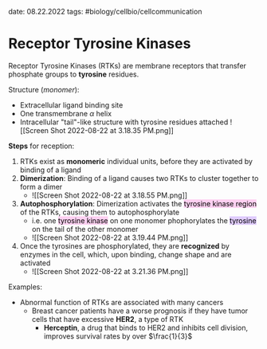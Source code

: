 date: 08.22.2022
tags:   #biology/cellbio/cellcommunication 
# Receptor Tyrosine Kinases
Receptor Tyrosine Kinases (RTKs) are membrane receptors that transfer phosphate groups to **tyrosine** residues.

Structure (*monomer*):
- Extracellular ligand binding site
- One transmembrane $\alpha$ helix
- Intracellular "tail"-like structure with tyrosine residues attached
![[Screen Shot 2022-08-22 at 3.18.35 PM.png]]

**Steps** for reception:
1. RTKs exist as **monomeric** individual units, before they are activated by binding of a ligand
2. **Dimerization**: Binding of a ligand causes two RTKs to cluster together to form a dimer
	- ![[Screen Shot 2022-08-22 at 3.18.55 PM.png]]
3. **Autophosphorylation**: Dimerization activates the <mark style="background: #FFB8EBA6;">tyrosine kinase region</mark> of the RTKs, causing them to autophosphorylate
	- i.e. one <mark style="background: #FFB8EBA6;">tyrosine kinase</mark> on one monomer phophorylates the <mark style="background: #D2B3FFA6;">tyrosine</mark> on the tail of the other monomer
	- ![[Screen Shot 2022-08-22 at 3.19.44 PM.png]]
1. Once the tyrosines are phosphorylated, they are **recognized** by enzymes in the cell, which, upon binding, change shape and are activated
	- ![[Screen Shot 2022-08-22 at 3.21.36 PM.png]]

Examples:
- Abnormal function of RTKs are associated with many cancers
	- Breast cancer patients have a worse prognosis if they have tumor cells that have excessive **HER2**, a type of RTK
		- **Herceptin**, a drug that binds to HER2 and inhibits cell division, improves survival rates by over $\frac{1}{3}$
